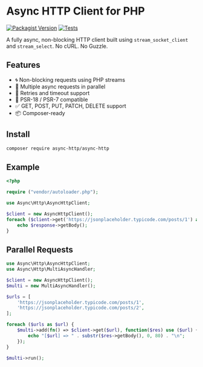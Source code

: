 # Async HTTP Client for PHP

[![Packagist Version](https://img.shields.io/packagist/v/async-http/async-http.svg)](https://packagist.org/packages/async-http/async-http)
[![Tests](https://github.com/CodeWithSushil/async-http/actions/workflows/tests.yml/badge.svg?branch=master)](https://github.com/CodeWithSushil/async-http/actions/workflows/tests.yml)

A fully async, non-blocking HTTP client built using `stream_socket_client` and `stream_select`. No cURL. No Guzzle.

## Features

- 🌀 Non-blocking requests using PHP streams
- 🔁 Multiple async requests in parallel
- 🔄 Retries and timeout support
- 🧩 PSR-18 / PSR-7 compatible
- ✅ GET, POST, PUT, PATCH, DELETE support
- 📦 Composer-ready

## Install

```bash
composer require async-http/async-http
```

## Example

```php
<?php

require ("vendor/autoloader.php");

use Async\Http\AsyncHttpClient;

$client = new AsyncHttpClient();
foreach ($client->get('https://jsonplaceholder.typicode.com/posts/1') as $response) {
    echo $response->getBody();
}
```

## Parallel Requests

```php
use Async\Http\AsyncHttpClient;
use Async\Http\MultiAsyncHandler;

$client = new AsyncHttpClient();
$multi = new MultiAsyncHandler();

$urls = [
    'https://jsonplaceholder.typicode.com/posts/1',
    'https://jsonplaceholder.typicode.com/posts/2',
];

foreach ($urls as $url) {
    $multi->add(fn() => $client->get($url), function($res) use ($url) {
        echo "[$url] => " . substr($res->getBody(), 0, 80) . "\n";
    });
}

$multi->run();
```
